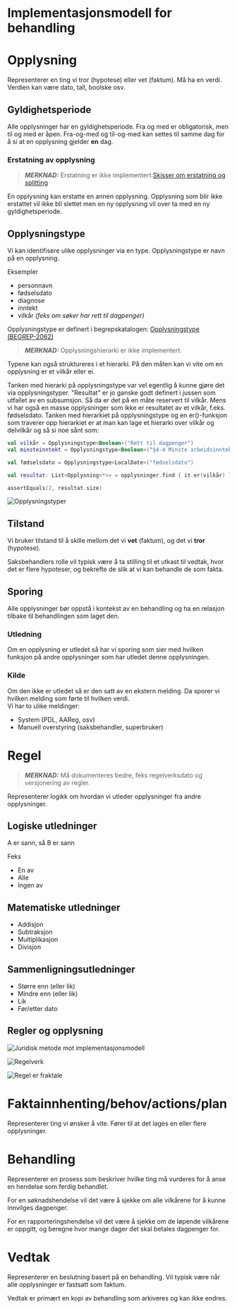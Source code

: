 # Implementasjonsmodell for behandling

# Opplysning

Representerer en ting vi tror (hypotese) eller vet (faktum). Må ha en verdi. Verdien kan være dato, tall, boolske osv. 

## Gyldighetsperiode

Alle opplysninger har en gyldighetsperiode. Fra og med er obligatorisk, men til og med er åpen. Fra-og-med og til-og-med kan settes til samme dag for å si at en opplysning gjelder **en** dag.

### Erstatning av opplysning 

> **_MERKNAD:_** Erstatning er ikke implementert.[Skisser om erstatning og splitting](https://whimsical.com/erstatning-og-splitting-AnGM4QKHzDUyq7DT3zW1E7)

En opplysning kan erstatte en annen opplysning. Opplysning som blir ikke erstattet vil ikke bli slettet men en ny opplysning vil over ta med en ny gyldighetsperiode. 

## Opplysningstype

Vi kan identifisere ulike opplysninger via en type. Opplysningstype er navn på en opplysning. 

Eksempler
- personnavn
- fødselsdato
- diagnose
- inntekt
- vilkår *(feks om søker har rett til dagpenger)*

Opplysningstype er definert i  begrepskatalogen: [Opplysningstype (BEGREP-2062)](https://navno.sharepoint.com/sites/begreper/SitePages/Begrep.aspx?bid=BEGREP-2062)

> **_MERKNAD:_** Opplysningshierarki er ikke implementert.

Typene kan også struktureres i et hierarki. På den måten kan vi vite om en opplysning er et vilkår eller ei.

Tanken med hierarki på opplysningstype var vel egentlig å kunne gjøre det via opplysningstyper.
"Resultat" er jo ganske godt definert i jussen som utfallet av en subsumsjon. Så da er det på en måte reservert til vilkår. Mens vi har også en masse opplysninger som ikke er resultatet av et vilkår, f.eks. fødselsdato.
Tanken med hierarkiet på opplysningstype og en er()-funksjon som traverer opp hierarkiet er at man kan lage et hierarki over vilkår og delvilkår og så si noe sånt som:


````kotlin
val vilkår = Opplysningstype<Boolean>("Rett til dagpenger")
val minsteinntekt = Opplysningstype<Boolean>("§4-4 Minste arbeidsinntekt", vilkår)

val fødselsdato = Opplysningstype<LocalDate>("fødselsdato")

val resultat: List<Opplysning<*>> = opplysninger.find { it.er(vilkår) }

assertEquals(2, resultat.size)

````



![](.oppysningstyper.png "Opplysningstyper")

## Tilstand

Vi bruker tilstand til å skille mellom det vi **vet** \(faktum\), og det vi **tror** \(hypotese\).

Saksbehandlers rolle vil typisk være å ta stilling til et utkast til vedtak, hvor det er flere hypoteser, og bekrefte de slik at vi kan behandle de som fakta.

## Sporing

Alle opplysninger bør oppstå i kontekst av en behandling og ha en relasjon tilbake til behandlingen som laget den.

### Utledning
Om en opplysning er utledet så har vi sporing som sier med hvilken funksjon på andre opplysninger som har utledet denne opplysningen. 


### Kilde

Om den ikke er utledet så er den satt av en ekstern melding. Da sporer vi hvilken melding som førte til hvilken verdi.  
Vi har to ulike meldinger:

- System (PDL, AAReg, osv)
- Manuell overstyring (saksbehandler, superbruker)

# Regel

> **_MERKNAD:_**  Må dokumenteres bedre, feks regelverksdato og versjonering av regler.

Representerer logikk om hvordan vi utleder opplysninger fra andre opplysninger.

## Logiske utledninger
A er sann, så B er sann

Feks
- En av
- Alle 
- Ingen av

## Matematiske utledninger

- Addisjon
- Subtraksjon
- Multiplikasjon
- Divisjon

## Sammenligningsutledninger

- Større enn (eller lik)
- Mindre enn (eller lik)
- Lik
- Før/etter dato

## Regler og opplysning 

![](juridiskmetode.png "Juridisk metode mot implementasjonsmodell")

![](regelverk.png "Regelverk")

![](regel-er-fraktale.png "Regel er fraktale")

# Faktainnhenting/behov/actions/plan

Representerer ting vi ønsker å vite. Fører til at det lages en eller flere opplysninger.

# Behandling

Representerer en prosess som beskriver hvilke ting må vurderes for å anse en hendelse som ferdig behandlet.

For en søknadshendelse vil det være å sjekke om alle vilkårene for å kunne innvilges dagpenger.

For en rapporteringshendelse vil det være å sjekke om de løpende vilkårene er oppgitt, og beregne hvor mange dager det skal betales dagpenger for.


# Vedtak

Representerer en beslutning basert på en behandling. Vil typisk være når alle opplysninger er fastsatt som faktum.

Vedtak er primært en kopi av behandling som arkiveres og kan ikke endres.


